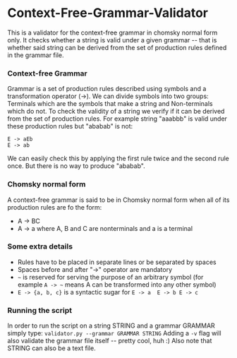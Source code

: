 # Context-Free-Grammar-Validator
This is a validator for the context-free grammar in chomsky normal form only.
It checks whether a string is valid under a given grammar -- that is whether said string can be derived from the set of production rules defined in the grammar file.


### Context-free Grammar
Grammar is a set of production rules described using symbols and a transformation operator (->).
We can divide symbols into two groups: Terminals which are the symbols that make a string and Non-terminals which do not.
To check the validity of a string we verify if it can be derived from the set of production rules.
For example string "aaabbb" is valid under these production rules but "ababab" is not:
```
E -> aEb
E -> ab
```
We can easily check this by applying the first rule twice and the second rule once.
But there is no way to produce "ababab".


### Chomsky normal form
A context-free grammar is said to be in Chomsky normal form when all of its production rules are fo the form:
- A -> BC
- A -> a
where A, B and C are nonterminals and a is a terminal


### Some extra details
- Rules have to be placed in separate lines or be separated by spaces
- Spaces before and after "->" operator are mandatory
- `~` is reserved for serving the purpose of an arbitrary symbol (for example `A -> ~` means A can be transformed into any other symbol)
- `E -> {a, b, c}` is a syntactic sugar for `E -> a  E -> b E -> c` 


### Running the script
In order to run the script on a string STRING and a grammar GRAMMAR simply type:
```validator.py --grammar GRAMMAR STRING```
Adding a `-v` flag will also validate the grammar file itself -- pretty cool, huh :)
Also note that STRING can also be a text file.
